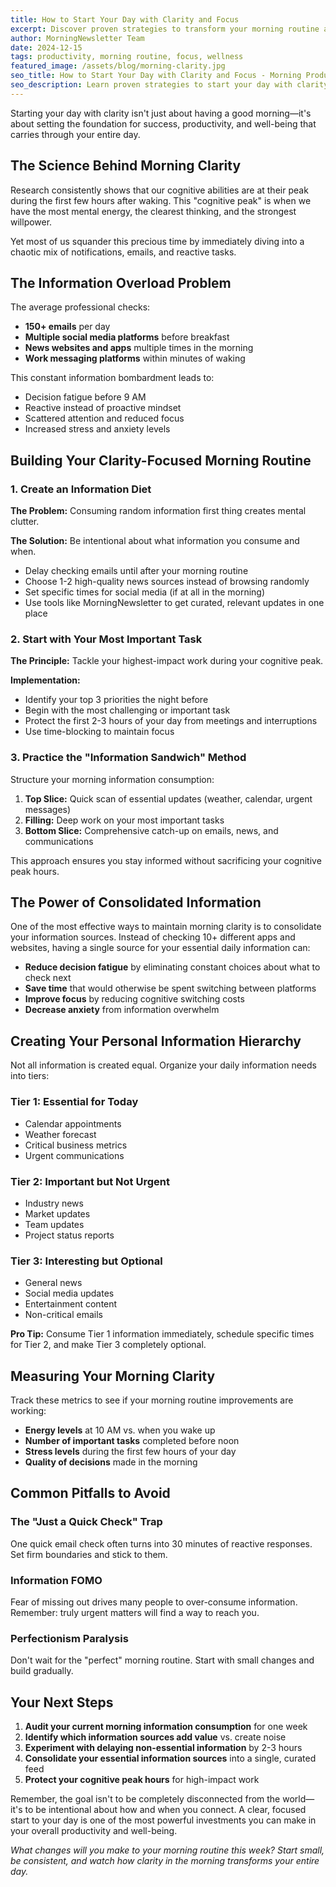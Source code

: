 ```yaml
---
title: How to Start Your Day with Clarity and Focus
excerpt: Discover proven strategies to transform your morning routine and boost your productivity with a clear, focused start to each day.
author: MorningNewsletter Team
date: 2024-12-15
tags: productivity, morning routine, focus, wellness
featured_image: /assets/blog/morning-clarity.jpg
seo_title: How to Start Your Day with Clarity and Focus - Morning Productivity Tips
seo_description: Learn proven strategies to start your day with clarity and focus. Transform your morning routine for better productivity and mental wellness.
---
```


Starting your day with clarity isn't just about having a good morning—it's about setting the foundation for success, productivity, and well-being that carries through your entire day.

## The Science Behind Morning Clarity

Research consistently shows that our cognitive abilities are at their peak during the first few hours after waking. This "cognitive peak" is when we have the most mental energy, the clearest thinking, and the strongest willpower.

Yet most of us squander this precious time by immediately diving into a chaotic mix of notifications, emails, and reactive tasks.

## The Information Overload Problem

The average professional checks:
- **150+ emails** per day
- **Multiple social media platforms** before breakfast
- **News websites and apps** multiple times in the morning
- **Work messaging platforms** within minutes of waking

This constant information bombardment leads to:
- Decision fatigue before 9 AM
- Reactive instead of proactive mindset
- Scattered attention and reduced focus
- Increased stress and anxiety levels

## Building Your Clarity-Focused Morning Routine

### 1. Create an Information Diet

**The Problem:** Consuming random information first thing creates mental clutter.

**The Solution:** Be intentional about what information you consume and when.

- Delay checking emails until after your morning routine
- Choose 1-2 high-quality news sources instead of browsing randomly
- Set specific times for social media (if at all in the morning)
- Use tools like MorningNewsletter to get curated, relevant updates in one place

### 2. Start with Your Most Important Task

**The Principle:** Tackle your highest-impact work during your cognitive peak.

**Implementation:**
- Identify your top 3 priorities the night before
- Begin with the most challenging or important task
- Protect the first 2-3 hours of your day from meetings and interruptions
- Use time-blocking to maintain focus

### 3. Practice the "Information Sandwich" Method

Structure your morning information consumption:

1. **Top Slice:** Quick scan of essential updates (weather, calendar, urgent messages)
2. **Filling:** Deep work on your most important tasks
3. **Bottom Slice:** Comprehensive catch-up on emails, news, and communications

This approach ensures you stay informed without sacrificing your cognitive peak hours.

## The Power of Consolidated Information

One of the most effective ways to maintain morning clarity is to consolidate your information sources. Instead of checking 10+ different apps and websites, having a single source for your essential daily information can:

- **Reduce decision fatigue** by eliminating constant choices about what to check next
- **Save time** that would otherwise be spent switching between platforms
- **Improve focus** by reducing cognitive switching costs
- **Decrease anxiety** from information overwhelm

## Creating Your Personal Information Hierarchy

Not all information is created equal. Organize your daily information needs into tiers:

### Tier 1: Essential for Today
- Calendar appointments
- Weather forecast
- Critical business metrics
- Urgent communications

### Tier 2: Important but Not Urgent
- Industry news
- Market updates
- Team updates
- Project status reports

### Tier 3: Interesting but Optional
- General news
- Social media updates
- Entertainment content
- Non-critical emails

**Pro Tip:** Consume Tier 1 information immediately, schedule specific times for Tier 2, and make Tier 3 completely optional.

## Measuring Your Morning Clarity

Track these metrics to see if your morning routine improvements are working:

- **Energy levels** at 10 AM vs. when you wake up
- **Number of important tasks** completed before noon
- **Stress levels** during the first few hours of your day
- **Quality of decisions** made in the morning

## Common Pitfalls to Avoid

### The "Just a Quick Check" Trap
One quick email check often turns into 30 minutes of reactive responses. Set firm boundaries and stick to them.

### Information FOMO
Fear of missing out drives many people to over-consume information. Remember: truly urgent matters will find a way to reach you.

### Perfectionism Paralysis
Don't wait for the "perfect" morning routine. Start with small changes and build gradually.

## Your Next Steps

1. **Audit your current morning information consumption** for one week
2. **Identify which information sources add value** vs. create noise
3. **Experiment with delaying non-essential information** by 2-3 hours
4. **Consolidate your essential information sources** into a single, curated feed
5. **Protect your cognitive peak hours** for high-impact work

Remember, the goal isn't to be completely disconnected from the world—it's to be intentional about how and when you connect. A clear, focused start to your day is one of the most powerful investments you can make in your overall productivity and well-being.

*What changes will you make to your morning routine this week? Start small, be consistent, and watch how clarity in the morning transforms your entire day.*